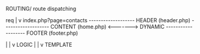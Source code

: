  ROUTING/ route dispatching
 
   req
    |
    v
 index.php?page=contacts
    -------------------
    HEADER (header.php)
    -------------------
    CONTENT (home.php)  <-------> DYNAMIC
    -------------------
    FOOTER (footer.php)
   


|
|
v
LOGIC
|
|
v
TEMPLATE